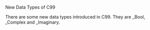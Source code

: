New Data Types of C99

There are some new data types introduced in C99. They are _Bool, _Complex and _Imaginary.
